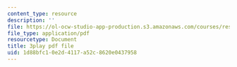 ```yaml
---
content_type: resource
description: ''
file: https://ol-ocw-studio-app-production.s3.amazonaws.com/courses/res-6-012-introduction-to-probability-spring-2018/1d88bfc10e2d4117a52c8620e0437958_JoQDJMZA7F8.pdf
file_type: application/pdf
resourcetype: Document
title: 3play pdf file
uid: 1d88bfc1-0e2d-4117-a52c-8620e0437958
---
```

